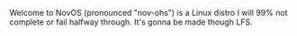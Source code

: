 Welcome to NovOS (pronounced "nov-ohs") is a Linux distro I will 99% not complete or fail halfway through. It's gonna be made though LFS.
